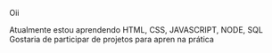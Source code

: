 Oii

Atualmente  estou aprendendo HTML, CSS, JAVASCRIPT, NODE, SQL
Gostaria de participar de projetos para apren  na prática

